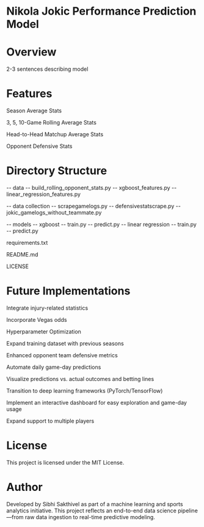 # Nikola Jokic Performance Prediction Model

# Overview

2-3 sentences describing model

# Features

Season Average Stats

3, 5, 10-Game Rolling Average Stats

Head-to-Head Matchup Average Stats

Opponent Defensive Stats

# Directory Structure

-- data
    -- build_rolling_opponent_stats.py
    -- xgboost_features.py
    -- linear_regression_features.py

-- data collection
    -- scrapegamelogs.py
    -- defensivestatscrape.py
    -- jokic_gamelogs_without_teammate.py

-- models
    -- xgboost
        -- train.py
        -- predict.py
    -- linear regression
        -- train.py
        -- predict.py

requirements.txt

README.md

LICENSE

# Future Implementations

Integrate injury-related statistics

Incorporate Vegas odds

Hyperparameter Optimization

Expand training dataset with previous seasons

Enhanced opponent team defensive metrics

Automate daily game-day predictions

Visualize predictions vs. actual outcomes and betting lines

Transition to deep learning frameworks (PyTorch/TensorFlow)

Implement an interactive dashboard for easy exploration and game-day usage

Expand support to multiple players

# License 

This project is licensed under the MIT License.

# Author 

Developed by Sibhi Sakthivel as part of a machine learning and sports analytics initiative. This project reflects an end-to-end data science pipeline—from raw data ingestion to real-time predictive modeling.